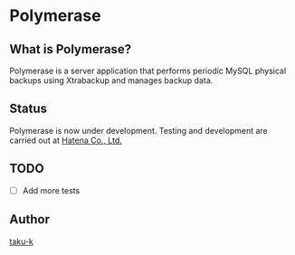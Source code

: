 # Polymerase

## What is Polymerase?
Polymerase is a server application that performs periodic MySQL physical backups using Xtrabackup and manages backup data.

## Status
Polymerase is now under development. Testing and development are carried out at [Hatena Co., Ltd.](http://hatenacorp.jp/)

## TODO

- [ ] Add more tests

## Author

[taku-k](https://github.com/taku-k)

